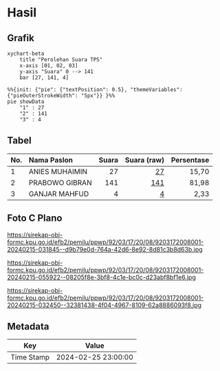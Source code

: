 # Hasil

## Grafik

```mermaid
xychart-beta
    title "Perolehan Suara TPS"
    x-axis [01, 02, 03]
    y-axis "Suara" 0 --> 141
    bar [27, 141, 4]
```

```mermaid
%%{init: {"pie": {"textPosition": 0.5}, "themeVariables": {"pieOuterStrokeWidth": "5px"}} }%%
pie showData
    "1" : 27
    "2" : 141
    "3" : 4
```

## Tabel

| No. | Nama Paslon    | Suara | Suara (raw) | Persentase |
|:--- |:-------------- | -----:| -----------:| ----------:|
| 1   | ANIES MUHAIMIN | 27    | [27][p-1]   | 15,70      |
| 2   | PRABOWO GIBRAN | 141   | [141][p-2]  | 81,98      |
| 3   | GANJAR MAHFUD  | 4     | [4][p-3]    | 2,33       |


[p-1]: https://github.com/gigit-pemilu/pemilu-2024-92-papua-barat/blob/main/pilpres/hitung-suara/sub/92-papua-barat/sub/03-fak-fak/sub/17-tomage/sub/2008-wasa-mulya/sub/001-tps/sub/paslon-1.txt
[p-2]: https://github.com/gigit-pemilu/pemilu-2024-92-papua-barat/blob/main/pilpres/hitung-suara/sub/92-papua-barat/sub/03-fak-fak/sub/17-tomage/sub/2008-wasa-mulya/sub/001-tps/sub/paslon-2.txt
[p-3]: https://github.com/gigit-pemilu/pemilu-2024-92-papua-barat/blob/main/pilpres/hitung-suara/sub/92-papua-barat/sub/03-fak-fak/sub/17-tomage/sub/2008-wasa-mulya/sub/001-tps/sub/paslon-3.txt

## Foto C Plano

https://sirekap-obj-formc.kpu.go.id/efb2/pemilu/ppwp/92/03/17/20/08/9203172008001-20240215-031845--d9b79e0d-764a-42d6-8e92-8d81c3b8d63b.jpg

https://sirekap-obj-formc.kpu.go.id/efb2/pemilu/ppwp/92/03/17/20/08/9203172008001-20240215-055922--08205f8e-3bf8-4c1e-bc0c-d23abf8bf1e6.jpg

https://sirekap-obj-formc.kpu.go.id/efb2/pemilu/ppwp/92/03/17/20/08/9203172008001-20240215-032450--32381438-4f04-4967-8109-62a8886093f8.jpg


## Metadata

| Key        | Value               |
| ---------- | ------------------- |
| Time Stamp | 2024-02-25 23:00:00 |



